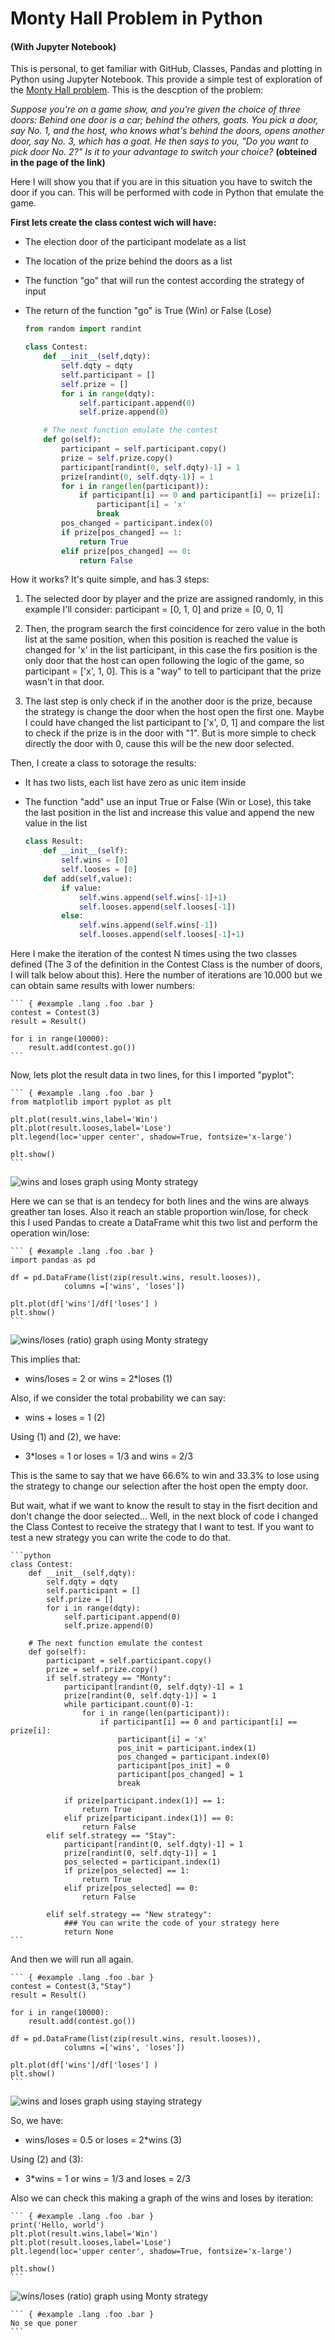 # Monty Hall  Problem in Python 
#### (With Jupyter Notebook)

This is personal, to get familiar with GitHub, Classes, Pandas and plotting in Python using Jupyter Notebook. This provide a simple test of exploration of the [Monty Hall problem](https://en.wikipedia.org/wiki/Monty_Hall_problem). This is the descption of the problem:

*Suppose you're on a game show, and you're given the choice of three doors: Behind one door is a car; behind the others, goats. You pick a door, say No. 1, and the host, who knows what's behind the doors, opens another door, say No. 3, which has a goat. He then says to you, "Do you want to pick door No. 2?" Is it to your advantage to switch your choice?*
**(obteined in the page of the link)**

Here I will show you that if you are in this situation you have to switch the door if you can. This will be performed with code in Python that emulate the game. 

**First lets create the class contest wich will have:**
- The election door of the participant modelate as a list
- The location of the prize behind the doors as a list
- The function "go" that will run the contest according the strategy of input
- The return of the function "go" is True (Win) or False (Lose)


    ```python
    from random import randint

    class Contest:
        def __init__(self,dqty):
            self.dqty = dqty 
            self.participant = []
            self.prize = []
            for i in range(dqty):
                self.participant.append(0)
                self.prize.append(0)

        # The next function emulate the contest
        def go(self):
            participant = self.participant.copy()
            prize = self.prize.copy()
            participant[randint(0, self.dqty)-1] = 1 
            prize[randint(0, self.dqty-1)] = 1
            for i in range(len(participant)):
                if participant[i] == 0 and participant[i] == prize[i]:
                    participant[i] = 'x'
                    break
            pos_changed = participant.index(0)
            if prize[pos_changed] == 1:
                return True
            elif prize[pos_changed] == 0:
                return False
    ```

How it works? It's quite simple, and has 3 steps:

1. The selected door by player and the prize are assigned randomly, in this example I'll consider: participant = [0, 1, 0] and prize = [0, 0, 1]

1. Then, the program search the first coincidence for zero value in the both list at the same position, when this position is reached the value is changed for 'x' in the list participant, in this case the firs position is the only door that the host can open following the logic of the game, so participant = ['x', 1, 0]. This is a "way" to tell to participant that the prize wasn't in that door.

1. The last step is only check if in the another door is the prize, because the strategy is change the door when the host open the first one. Maybe I could have changed the list participant to ['x', 0, 1] and compare the list to check if the prize is in the door with "1". But is more simple to check directly the door with 0, cause this will be the new door selected.

Then, I create a class to sotorage the results:

- It has two lists, each list have zero as unic item inside
- The function "add" use an input True or False (Win or Lose), this take the last position in the list and increase this value and append the new value in the list

    ```python
    class Result:
        def __init__(self):
            self.wins = [0]
            self.looses = [0]
        def add(self,value):
            if value:
                self.wins.append(self.wins[-1]+1)
                self.looses.append(self.looses[-1])
            else:
                self.wins.append(self.wins[-1])
                self.looses.append(self.looses[-1]+1)
    ```

Here I make the iteration of the contest N times using the two classes defined (The 3 of the definition in the Contest Class is the number of doors, I will talk below about this). Here the number of iterations are 10.000 but we can obtain same results with lower numbers:

    ``` { #example .lang .foo .bar }
    contest = Contest(3)
    result = Result()
    
    for i in range(10000):
        result.add(contest.go())
    ```
Now, lets plot the result data in two lines, for this I imported "pyplot":

    ``` { #example .lang .foo .bar }
    from matplotlib import pyplot as plt

    plt.plot(result.wins,label='Win')
    plt.plot(result.looses,label='Lose')
    plt.legend(loc='upper center', shadow=True, fontsize='x-large')

    plt.show() 
    ```

![wins and loses graph using Monty strategy](imgs/win_lose-monthy.png)

Here we can se that is an tendecy for both lines and the wins are always greather tan loses. Also it reach an stable proportion win/lose, for check this I used Pandas to create a DataFrame whit this two list and perform the operation win/lose:

    ``` { #example .lang .foo .bar }
    import pandas as pd

    df = pd.DataFrame(list(zip(result.wins, result.looses)),
                columns =['wins', 'loses'])

    plt.plot(df['wins']/df['loses'] )
    plt.show()
    ```
![wins/loses (ratio) graph using Monty strategy](imgs/win_lose-ratio-monthy.png)

This implies that:
    
*   wins/loses = 2      or      wins = 2*loses          (1)
    
Also, if we consider the total probability we can say:

*   wins + loses = 1                                    (2)

Using (1) and (2), we have:

*   3*loses = 1         or      loses = 1/3     and     wins = 2/3

This is the same to say that we have 66.6% to win and 33.3% to lose using the strategy to change our selection after the host open the empty door.

But wait, what if we want to know the result to stay in the fisrt decition and don't change the door selected... Well, in the next block of code I changed the Class Contest to receive the strategy that I want to test. If you want to test a new strategy you can write the code to do that.

    ```python
    class Contest:
        def __init__(self,dqty):
            self.dqty = dqty 
            self.participant = []
            self.prize = []
            for i in range(dqty):
                self.participant.append(0)
                self.prize.append(0)

        # The next function emulate the contest
        def go(self):
            participant = self.participant.copy()
            prize = self.prize.copy()
            if self.strategy == "Monty":
                participant[randint(0, self.dqty)-1] = 1 
                prize[randint(0, self.dqty-1)] = 1
                while participant.count(0)-1:
                    for i in range(len(participant)):
                        if participant[i] == 0 and participant[i] == prize[i]:
                            participant[i] = 'x'
                            pos_init = participant.index(1)
                            pos_changed = participant.index(0)
                            participant[pos_init] = 0
                            participant[pos_changed] = 1
                            break

                if prize[participant.index(1)] == 1:
                    return True
                elif prize[participant.index(1)] == 0:
                    return False
            elif self.strategy == "Stay":
                participant[randint(0, self.dqty)-1] = 1 
                prize[randint(0, self.dqty-1)] = 1
                pos_selected = participant.index(1)
                if prize[pos_selected] == 1:
                    return True
                elif prize[pos_selected] == 0:
                    return False
            
            elif self.strategy == "New strategy":
                ### You can write the code of your strategy here
                return None
    ```

And then we will run all again.

    ``` { #example .lang .foo .bar }
    contest = Contest(3,"Stay")
    result = Result()

    for i in range(10000):
        result.add(contest.go())

    df = pd.DataFrame(list(zip(result.wins, result.looses)),
                columns =['wins', 'loses'])

    plt.plot(df['wins']/df['loses'] )
    plt.show()
    ```

![wins and loses graph using staying strategy](imgs/win_lose-stay.png)

So, we have:

*   wins/loses = 0.5      or      loses = 2*wins          (3)

Using (2) and (3):

*   3*wins = 1         or      wins = 1/3     and     loses = 2/3

Also we can check this making a graph of the wins and loses by iteration:

    ``` { #example .lang .foo .bar }
    print('Hello, world')
    plt.plot(result.wins,label='Win')
    plt.plot(result.looses,label='Lose')
    plt.legend(loc='upper center', shadow=True, fontsize='x-large')

    plt.show()
    ```
![wins/loses (ratio) graph using Monty strategy](imgs/win_lose-ratio-stay.png)

    ``` { #example .lang .foo .bar }
    No se que poner
    ```
